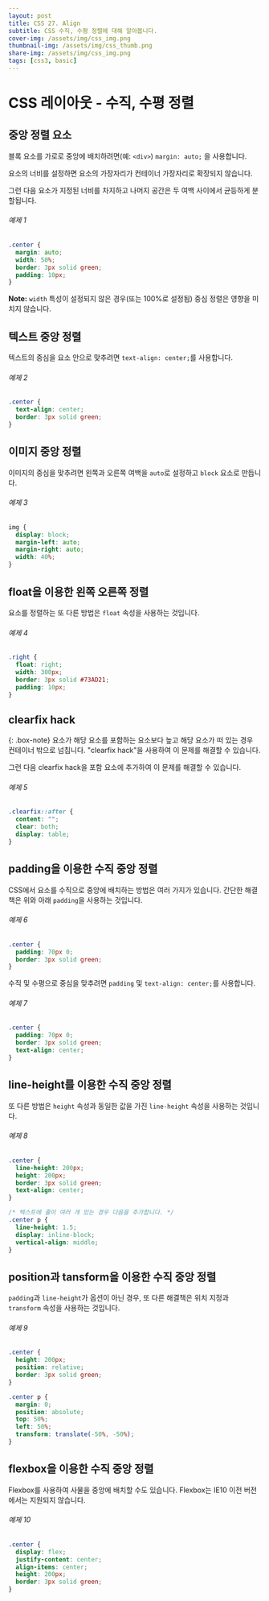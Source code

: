 ```yaml
---
layout: post
title: CSS 27. Align
subtitle: CSS 수직, 수평 정렬에 대해 알아봅니다.
cover-img: /assets/img/css_img.png
thumbnail-img: /assets/img/css_thumb.png
share-img: /assets/img/css_img.png
tags: [css3, basic]
---
```


# CSS 레이아웃 - 수직, 수평 정렬

## 중앙 정렬 요소

블록 요소를 가로로 중앙에 배치하려면(예: ```<div>```) ```margin: auto;``` 을 사용합니다.

요소의 너비를 설정하면 요소의 가장자리가 컨테이너 가장자리로 확장되지 않습니다.

그런 다음 요소가 지정된 너비를 차지하고 나머지 공간은 두 여백 사이에서 균등하게 분할됩니다.

###### 예제 1

```css
.center {
  margin: auto;
  width: 50%;
  border: 3px solid green;
  padding: 10px;
}
```

**Note:** ```width``` 특성이 설정되지 않은 경우(또는 100%로 설정됨) 중심 정렬은 영향을 미치지 않습니다.

## 텍스트 중앙 정렬

텍스트의 중심을 요소 안으로 맞추려면 ```text-align: center;```를 사용합니다.

###### 예제 2

```css
.center {
  text-align: center;
  border: 3px solid green;
}
```

## 이미지 중앙 정렬

이미지의 중심을 맞추려면 왼쪽과 오른쪽 여백을 ```auto```로 설정하고 ```block``` 요소로 만듭니다.

###### 예제 3

```css
img {
  display: block;
  margin-left: auto;
  margin-right: auto;
  width: 40%;
}
```

## float을 이용한 왼쪽 오른쪽 정렬

요소를 정렬하는 또 다른 방법은 ```float``` 속성을 사용하는 것입니다.

###### 예제 4

```css
.right {
  float: right;
  width: 300px;
  border: 3px solid #73AD21;
  padding: 10px;
}
```

## clearfix hack

{: .box-note}
요소가 해당 요소를 포함하는 요소보다 높고 해당 요소가 떠 있는 경우 컨테이너 밖으로 넘칩니다. "clearfix hack"을 사용하여 이 문제를 해결할 수 있습니다.

그런 다음 clearfix hack을 포함 요소에 추가하여 이 문제를 해결할 수 있습니다.

###### 예제 5

```css
.clearfix::after {
  content: "";
  clear: both;
  display: table;
}
```

## padding을 이용한 수직 중앙 정렬

CSS에서 요소를 수직으로 중앙에 배치하는 방법은 여러 가지가 있습니다. 간단한 해결책은 위와 아래 ```padding```을 사용하는 것입니다.

###### 예제 6

```css
.center {
  padding: 70px 0;
  border: 3px solid green;
}
```

수직 및 수평으로 중심을 맞추려면 ```padding``` 및 ```text-align: center;```를 사용합니다.

###### 예제 7

```css
.center {
  padding: 70px 0;
  border: 3px solid green;
  text-align: center;
}
```

## line-height를 이용한 수직 중앙 정렬

또 다른 방법은 ```height``` 속성과 동일한 값을 가진 ```line-height``` 속성을 사용하는 것입니다.

###### 예제 8

```css
.center {
  line-height: 200px;
  height: 200px;
  border: 3px solid green;
  text-align: center;
}

/* 텍스트에 줄이 여러 개 있는 경우 다음을 추가합니다. */
.center p {
  line-height: 1.5;
  display: inline-block;
  vertical-align: middle;
}
```

## position과 tansform을 이용한 수직 중앙 정렬

```padding```과 ```line-height```가 옵션이 아닌 경우, 또 다른 해결책은 위치 지정과 ```transform``` 속성을 사용하는 것입니다.

###### 예제 9

```css
.center {
  height: 200px;
  position: relative;
  border: 3px solid green;
}

.center p {
  margin: 0;
  position: absolute;
  top: 50%;
  left: 50%;
  transform: translate(-50%, -50%);
}
```

## flexbox을 이용한 수직 중앙 정렬

Flexbox를 사용하여 사물을 중앙에 배치할 수도 있습니다. Flexbox는 IE10 이전 버전에서는 지원되지 않습니다.

###### 예제 10

```css
.center {
  display: flex;
  justify-content: center;
  align-items: center;
  height: 200px;
  border: 3px solid green;
}
```
